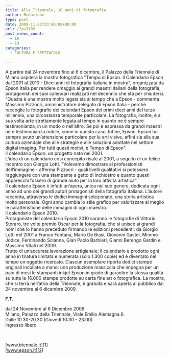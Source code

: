 ```yaml
---
title: Alla Triennale, 10 anni di fotografia
author: Redazione
type: post
date: 2009-11-23T23:00:00+00:00
url: /?p=3302
post_views_count:
  - 10
  - 10
categories:
  - CULTURA E SPETTACOLO

---
```

A partire dal 24 novembre fino al 6 dicembre, il Palazzo della Triennale di Milano ospiter&agrave; la mostra fotografica "Tempo di Epson. Il Calendario Epson dal 2001 al 2010 &#45; Dieci anni di fotografia italiana in mostra", organizzata da Epson Italia per rendere omaggio ai grandi maestri italiani della fotografia, protagonisti dei suoi calendari realizzati nel decennio che sta per chiudersi.  
"Questa &egrave; una mostra molto legata sia al tempo che a Epson &#45; commenta Massimo Pizzocri, amministratore delegato di Epson Italia &#45; perch&eacute; raccoglie le fotografie dei calendari Epson dei primi dieci anni del terzo millennio, una circostanza temporale particolare. La fotografia, inoltre, &egrave; a sua volta arte strettamente legata al tempo in quanto ne &egrave; sempre testimonianza, in un modo o nell&#8217;altro. Se poi &egrave; espressa da grandi maestri ne &egrave; testimonianza nobile, come in questo caso. Infine, Epson. Epson ha sempre avuto un&#8217;attenzione particolare per le arti visive, affini sia alla sua cultura aziendale che alle strategie e alle soluzioni adottate nel settore digital imaging. Per tutti questi motivi, &egrave; Tempo di Epson".  
Il calendario Epson: un progetto nato nel 2001.  
L&#8217;idea di un calendario cos&igrave; concepito risale al 2001, a seguito di un felice incontro con Giorgio Lotti. "Volevamo dimostrare ai professionisti dell&#8217;immagine &#45; afferma Pizzocri &#45; quali livelli qualitativi si potessero raggiungere con una stampante a getto di inchiostro e quanto questi apparecchi fossero di grande aiuto per la loro attivit&agrave; artistica".  
Il calendario Epson &egrave; infatti un&#8217;opera, unica nel suo genere, dedicata ogni anno ad uno dei grandi autori protagonisti della fotografia italiana. L&#8217;autore racconta, attraverso le dodici immagini selezionate, una storia artistica molto personale. Ogni anno cambia lo stile grafico per valorizzare al meglio le caratteristiche delle immagini di ogni maestro.  
Il calendario Epson 2010.  
Protagoniste del calendario Epson 2010 saranno le fotografie di Vittorio Storaro, tre volte premio Oscar per la fotografia, che si unisce ai grandi nomi che lo hanno preceduto firmando le edizioni precedenti: da Giorgio Lotti nel 2001 a Franco Fontana, Mario De Biasi, Giovanni Gastel, Mimmo Jodice, Ferdinando Scianna, Gian Paolo Barbieri, Gianni Berengo Gardin e Massimo Vitali nel 2009.  
Frutto di un&#8217;accurata lavorazione artigianale; il calendario &egrave; prodotto ogni anno in tiratura limitata e numerata (solo 1.300 copie) ed &egrave; diventato nel tempo un oggetto ricercato. Ciascun esemplare riporta dodici stampe originali incollate a mano: una produzione massiccia che impegna per un paio di mesi le stampanti inkjet Epson in grado di garantire la stessa qualit&agrave; su tutte le 16.000 stampe prodotte su carta fine art o fotografica. La mostra, che si terr&agrave; nell&#8217;atrio della Triennale, &egrave; gratuita e sar&agrave; aperta al pubblico dal 24 novembre al 6 dicembre 2009.

**F.T.**

dal 24 Novembre al 6 Dicembre 2009  
Milano, Palazzo della Triennale, Viale Emilio Alemagna 6.  
Dalle 10.30&#45;20.30 (Gioved&igrave; 10:30 &#45; 23:00)  
ingresso libero

&nbsp;

[www.triennale.it][1]  
[www.epson.it][2]

 [1]: https://www.triennale.it
 [2]: https://www.epson.it